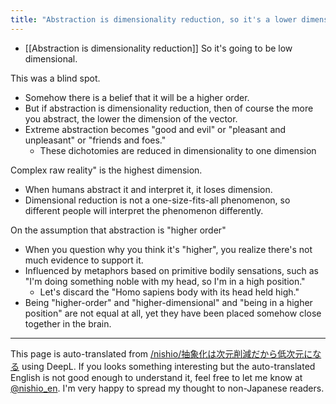```yaml
---
title: "Abstraction is dimensionality reduction, so it's a lower dimension."
---
```


- [[Abstraction is dimensionality reduction]] So it's going to be low dimensional.

This was a blind spot.
- Somehow there is a belief that it will be a higher order.
- But if abstraction is dimensionality reduction, then of course the more you abstract, the lower the dimension of the vector.
- Extreme abstraction becomes "good and evil" or "pleasant and unpleasant" or "friends and foes."
    - These dichotomies are reduced in dimensionality to one dimension

Complex raw reality" is the highest dimension.
- When humans abstract it and interpret it, it loses dimension.
- Dimensional reduction is not a one-size-fits-all phenomenon, so different people will interpret the phenomenon differently.

On the assumption that abstraction is "higher order"
- When you question why you think it's "higher", you realize there's not much evidence to support it.
- Influenced by metaphors based on primitive bodily sensations, such as "I'm doing something noble with my head, so I'm in a high position."
    - Let's discard the "Homo sapiens body with its head held high."
- Being "higher-order" and "higher-dimensional" and "being in a higher position" are not equal at all, yet they have been placed somehow close together in the brain.

---
This page is auto-translated from [/nishio/抽象化は次元削減だから低次元になる](https://scrapbox.io/nishio/抽象化は次元削減だから低次元になる) using DeepL. If you looks something interesting but the auto-translated English is not good enough to understand it, feel free to let me know at [@nishio_en](https://twitter.com/nishio_en). I'm very happy to spread my thought to non-Japanese readers.